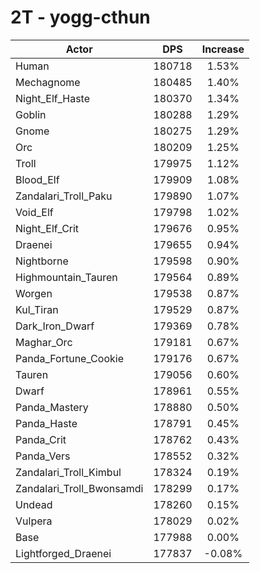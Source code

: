 # 2T - yogg-cthun
| Actor | DPS | Increase |
|---|:---:|:---:|
|Human|180718|1.53%|
|Mechagnome|180485|1.40%|
|Night_Elf_Haste|180370|1.34%|
|Goblin|180288|1.29%|
|Gnome|180275|1.29%|
|Orc|180209|1.25%|
|Troll|179975|1.12%|
|Blood_Elf|179909|1.08%|
|Zandalari_Troll_Paku|179890|1.07%|
|Void_Elf|179798|1.02%|
|Night_Elf_Crit|179676|0.95%|
|Draenei|179655|0.94%|
|Nightborne|179598|0.90%|
|Highmountain_Tauren|179564|0.89%|
|Worgen|179538|0.87%|
|Kul_Tiran|179529|0.87%|
|Dark_Iron_Dwarf|179369|0.78%|
|Maghar_Orc|179181|0.67%|
|Panda_Fortune_Cookie|179176|0.67%|
|Tauren|179056|0.60%|
|Dwarf|178961|0.55%|
|Panda_Mastery|178880|0.50%|
|Panda_Haste|178791|0.45%|
|Panda_Crit|178762|0.43%|
|Panda_Vers|178552|0.32%|
|Zandalari_Troll_Kimbul|178324|0.19%|
|Zandalari_Troll_Bwonsamdi|178299|0.17%|
|Undead|178260|0.15%|
|Vulpera|178029|0.02%|
|Base|177988|0.00%|
|Lightforged_Draenei|177837|-0.08%|
